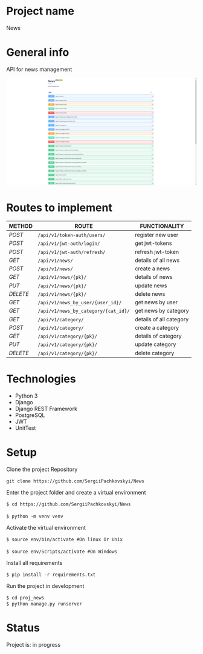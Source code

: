 # Project name
News

# General info
API for news management

![](proj_news/app_news/static/images/API.png)

# Routes to implement
| METHOD   | ROUTE                                    | FUNCTIONALITY           |
|----------|------------------------------------------|-------------------------|
| *POST*   | ```/api/v1/token-auth/users/```          | register new user       |
| *POST*   | ```/api/v1/jwt-auth/login/```            | get jwt-tokens          |
| *POST*   | ```/api/v1/jwt-auth/refresh/```          | refresh jwt-token       |
| *GET*    | ```/api/v1/news/```                      | details of all news     |
| *POST*   | ```/api/v1/news/```                      | create a news           |
| *GET*    | ```/api/v1/news/{pk}/```                 | details of news         |
| *PUT*    | ```/api/v1/news/{pk}/```                 | update news             |
| *DELETE* | ```/api/v1/news/{pk}/```                 | delete news             |
| *GET*    | ```/api/v1/news_by_user/{user_id}/```    | get news by user        |
| *GET*    | ```/api/v1/news_by_category/{cat_id}/``` | get news by category    |
| *GET*    | ```/api/v1/category/```                  | details of all category |
| *POST*   | ```/api/v1/category/```                  | create a category       |
| *GET*    | ```/api/v1/category/{pk}/```             | details of category     |
| *PUT*    | ```/api/v1/category/{pk}/```             | update category         |
| *DELETE* | ```/api/v1/category/{pk}/```             | delete category         |

# Technologies
* Python 3
* Django
* Django REST Framework
* PostgreSQL
* JWT
* UnitTest

# Setup

Clone the project Repository
```
git clone https://github.com/SergiiPachkovskyi/News
```

Enter the project folder and create a virtual environment
``` 
$ cd https://github.com/SergiiPachkovskyi/News 

$ python -m venv venv 

```

Activate the virtual environment
``` 
$ source env/bin/activate #On linux Or Unix

$ source env/Scripts/activate #On Windows  
```

Install all requirements

```
$ pip install -r requirements.txt
```

Run the project in development 
``` 
$ cd proj_news
$ python manage.py runserver
```

# Status
Project is: in progress
